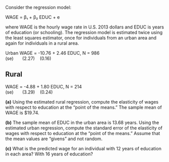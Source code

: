 Consider the regression model:

WAGE = β₁ + β₂ EDUC + e

where WAGE is the hourly wage rate in U.S. 2013 dollars and EDUC is years of education (or schooling). The regression model is estimated twice using the least squares estimator, once for individuals from an urban area and again for individuals in a rural area.

Urban WAGE = -10.76 + 2.46 EDUC,   N = 986  
        (se)       (2.27)    (0.16)

## Rural
WAGE = -4.88 + 1.80 EDUC,   N = 214  
(se)       (3.29)    (0.24)

**(a)** Using the estimated rural regression, compute the elasticity of wages with respect to education at the “point of the means.” The sample mean of WAGE is $19.74.

**(b)** The sample mean of EDUC in the urban area is 13.68 years. Using the estimated urban regression, compute the standard error of the elasticity of wages with respect to education at the “point of the means.” Assume that the mean values are “givens” and not random.

**(c)** What is the predicted wage for an individual with 12 years of education in each area? With 16 years of education?

